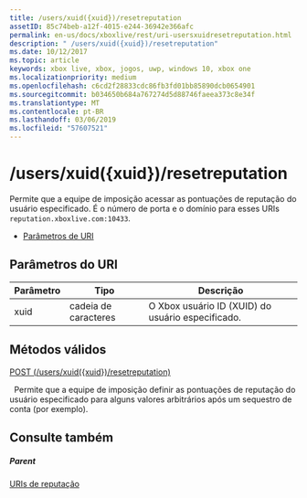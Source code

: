```yaml
---
title: /users/xuid({xuid})/resetreputation
assetID: 85c74beb-a12f-4015-e244-36942e366afc
permalink: en-us/docs/xboxlive/rest/uri-usersxuidresetreputation.html
description: " /users/xuid({xuid})/resetreputation"
ms.date: 10/12/2017
ms.topic: article
keywords: xbox live, xbox, jogos, uwp, windows 10, xbox one
ms.localizationpriority: medium
ms.openlocfilehash: c6cd2f28833cdc86fb3fd01bb85890dcb0654901
ms.sourcegitcommit: b034650b684a767274d5d88746faeea373c8e34f
ms.translationtype: MT
ms.contentlocale: pt-BR
ms.lasthandoff: 03/06/2019
ms.locfileid: "57607521"
---
```

# <a name="usersxuidxuidresetreputation"></a>/users/xuid({xuid})/resetreputation
Permite que a equipe de imposição acessar as pontuações de reputação do usuário especificado. É o número de porta e o domínio para esses URIs `reputation.xboxlive.com:10433`.
 
  * [Parâmetros de URI](#ID4EV)
 
<a id="ID4EV"></a>

 
## <a name="uri-parameters"></a>Parâmetros do URI
 
| Parâmetro| Tipo| Descrição| 
| --- | --- | --- | 
| xuid| cadeia de caracteres| O Xbox usuário ID (XUID) do usuário especificado.| 
  
<a id="ID4EVB"></a>

 
## <a name="valid-methods"></a>Métodos válidos

[POST (/users/xuid({xuid})/resetreputation)](uri-usersxuidresetreputationpost.md)

&nbsp;&nbsp;Permite que a equipe de imposição definir as pontuações de reputação do usuário especificado para alguns valores arbitrários após um sequestro de conta (por exemplo).
 
<a id="ID4E6B"></a>

 
## <a name="see-also"></a>Consulte também
 
<a id="ID4EBC"></a>

 
##### <a name="parent"></a>Parent 

[URIs de reputação](atoc-reference-reputation.md)

   